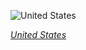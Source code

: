 
![United States](https://www.gstatic.com/prettyearth/assets/full/1767.jpg)

*[United States](https://www.google.com/maps/@41.78664,-87.749407,17z/data=!3m1!1e3)*
